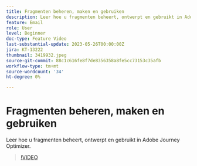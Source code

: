 ```yaml
---
title: Fragmenten beheren, maken en gebruiken
description: Leer hoe u fragmenten beheert, ontwerpt en gebruikt in Adobe Journey Optimizer.
feature: Email
role: User
level: Beginner
doc-type: Feature Video
last-substantial-update: 2023-05-26T00:00:00Z
jira: KT-13222
thumbnail: 3419932.jpeg
source-git-commit: 88c1c616fe8f7de8356358a8fe5cc73153c35afb
workflow-type: tm+mt
source-wordcount: '34'
ht-degree: 0%

---
```



# Fragmenten beheren, maken en gebruiken

Leer hoe u fragmenten beheert, ontwerpt en gebruikt in Adobe Journey Optimizer.

>[!VIDEO](https://video.tv.adobe.com/v/3419932/?learn=on)
